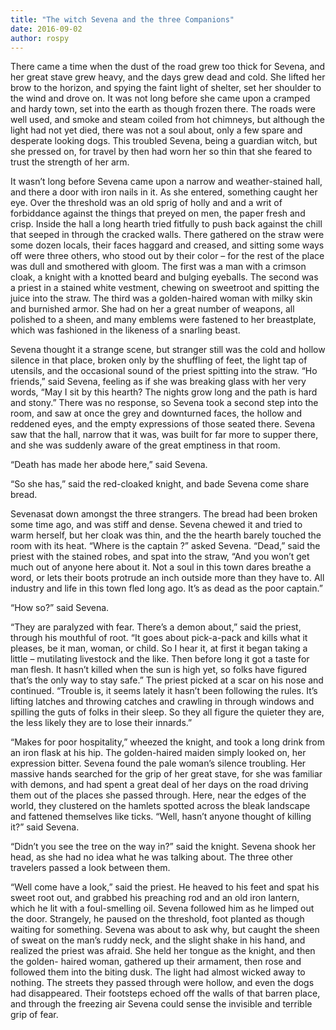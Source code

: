 ```yaml
---
title: "The witch Sevena and the three Companions"
date: 2016-09-02
author: rospy
---
```


There came a time when the dust of the road grew too thick for Sevena, and her
great stave grew heavy, and the days grew dead and cold. She lifted her brow
to the horizon, and spying the faint light of shelter, set her shoulder to the
wind and drove on. It was not long before she came upon a cramped and hardy
town, set into the earth as though frozen there. The roads were well used, and
smoke and steam coiled from hot chimneys, but although the light had not yet
died, there was not a soul about, only a few spare and desperate looking dogs.
This troubled Sevena, being a guardian witch, but she pressed on, for travel
by then had worn her so thin that she feared to trust the strength of her arm.

It wasn’t long before Sevena came upon a narrow and weather-stained hall, and
there a door with iron nails in it. As she entered, something caught her eye.
Over the threshold was an old sprig of holly and and a writ of forbiddance
against the things that preyed on men, the paper fresh and crisp. Inside the
hall a long hearth tried fitfully to push back against the chill that seeped
in through the cracked walls. There gathered on the straw were some dozen
locals, their faces haggard and creased, and sitting some ways off were three
others, who stood out by their color – for the rest of the place was dull and
smothered with gloom. The first was a man with a crimson cloak, a  knight with
a knotted beard and bulging eyeballs. The second was a priest in a stained
white vestment, chewing on sweetroot and spitting the juice into the straw.
The third was a golden-haired woman with milky skin and burnished armor. She
had on her a great number of weapons, all polished to a sheen, and many
emblems were fastened to her breastplate, which was fashioned in the likeness
of a snarling beast.

Sevena thought it a strange scene, but stranger still was the cold and hollow
silence in that place, broken only by the shuffling of feet, the light tap of
utensils, and the occasional sound of the priest spitting into the straw. “Ho
friends,” said Sevena, feeling as if she was breaking glass with her very
words, “May I sit by this hearth? The nights grow long and the path is hard
and stony.” There was no response, so Sevena took a second step into the room,
and saw at once the grey and downturned faces, the hollow and reddened eyes,
and the empty expressions of those seated there. Sevena saw that the hall,
narrow that it was, was built for far more to supper there, and she was
suddenly aware of the great emptiness in that room.

“Death has made her abode here,” said Sevena.

“So she has,” said the red-cloaked  knight, and bade Sevena come share bread.

Sevenasat down amongst the three strangers. The bread had been broken some
time ago, and was stiff and dense. Sevena chewed it and tried to warm herself,
but her cloak was thin, and the the hearth barely touched the room with its
heat. “Where is the captain ?” asked Sevena. “Dead,” said the priest with the
stained robes, and spat into the straw, “And you won’t get much out of anyone
here about it. Not a soul in this town dares breathe a word, or lets their
boots protrude an inch outside more than they have to. All industry and life
in this town fled long ago. It’s as dead as the poor captain.”

“How so?” said Sevena.

“They are paralyzed with fear. There’s a demon about,” said the priest,
through his mouthful of root. “It goes about pick-a-pack and kills what it
pleases, be it man, woman, or child. So I hear it, at first it began taking a
little – mutilating livestock and the like. Then before long it got a taste
for man flesh. It hasn’t killed when the sun is high yet, so folks have
figured that’s the only way to stay safe.” The priest picked at a scar on his
nose and continued. “Trouble is, it seems lately it hasn’t been following the
rules. It’s lifting latches and throwing catches and crawling in through
windows and spilling the guts of folks in their sleep. So they all figure the
quieter they are, the less likely they are to lose their innards.”

“Makes for poor hospitality,” wheezed the  knight, and took a long drink from
an iron flask at his hip. The golden-haired maiden simply looked on, her
expression bitter. Sevena found the pale woman’s silence troubling. Her
massive hands searched for the grip of her great stave, for she was familiar
with demons, and had spent a great deal of her days on the road driving them
out of the places she passed through. Here, near the edges of the world, they
clustered on the hamlets spotted across the bleak landscape and fattened
themselves like ticks. “Well, hasn’t anyone thought of killing it?” said
Sevena.

“Didn’t you see the tree on the way in?” said the  knight. Sevena shook her
head, as she had no idea what he was talking about. The three other travelers
passed a look between them.

“Well come have a look,” said the priest. He heaved to his feet and spat his
sweet root out, and grabbed his preaching rod and an old iron lantern, which
he lit with a foul-smelling oil. Sevena followed him as he limped out the
door. Strangely, he paused on the threshold, foot planted as though waiting
for something. Sevena was about to ask why, but caught the sheen of sweat on
the man’s ruddy neck, and the slight shake in his hand, and realized the
priest was afraid. She held her tongue as the  knight, and then the golden-
haired woman, gathered up their armament, then rose and followed them into the
biting dusk. The light had almost wicked away to nothing. The streets they
passed through were hollow, and even the dogs had disappeared. Their footsteps
echoed off the walls of that barren place, and through the freezing air Sevena
could sense the invisible and terrible grip of fear.

